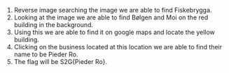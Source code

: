 1. Reverse image searching the image we are able to find Fiskebrygga.
2. Looking at the image we are able to find Bølgen and Moi on the red building in the background.
3. Using this we are able to find it on google maps and locate the yellow building.
4. Clicking on the business located at this location we are able to find their name to be Pieder Ro.
5. The flag will be S2G{Pieder Ro}.